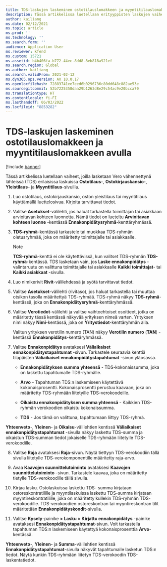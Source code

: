 ```yaml
---
title: TDS-laskujen laskeminen ostotilauslomakkeen ja myyntitilauslomakkeen avulla
description: Tässä artikkelissa luetellaan erityyppisten laskujen vaiheet Vero vähennettynä lähteissä (TDS) -arvon laskemiseksi.
author: kailiang
ms.date: 02/12/2021
ms.topic: article
ms.prod: ''
ms.technology: ''
ms.search.form: ''
audience: Application User
ms.reviewer: kfend
ms.custom: 15721
ms.assetid: b4b406fa-b772-44ec-8dd8-8eb818a921ef
ms.search.region: Global
ms.author: kailiang
ms.search.validFrom: 2021-02-12
ms.dyn365.ops.version: AX 10.0.17
ms.openlocfilehash: 72883741ee7eed6b0296736c80dd648c882ae53e
ms.sourcegitcommit: 52b7225350daa29b1263d8e29c54ac9e20bcca70
ms.translationtype: HT
ms.contentlocale: fi-FI
ms.lasthandoff: 06/03/2022
ms.locfileid: "8853282"
---
```

# <a name="calculate-tds-invoices-using-purchase-order-form-and-sales-order-form"></a>TDS-laskujen laskeminen ostotilauslomakkeen ja myyntitilauslomakkeen avulla

[!include [banner](../includes/banner.md)]

Tässä artikkelissa luetellaan vaiheet, joilla lasketaan Vero vähennettynä lähteissä (TDS) erilaisissa laskuissa **Ostotilaus**-, **Ostokirjauskansio**-, **Yleistilaus**- ja **Myyntitilaus**-sivuilla.

1. Luo ostotilaus, ostokirjauskansio, oston yleistilaus tai myyntitilaus käyttämällä luettelosivua. Kirjoita tarvittavat tiedot.

2. Valitse **Asetukset**-välilehti, jos haluat tarkastella toimittajan tai asiakkaan arvioitavan kohteen luonnetta. Nämä tiedot on lueteltu **Arvioitavan kohteen luonne** -kentässä **Ennakonpidätysryhmä**-kenttäryhmässä.

3. **TDS-ryhmä**-kentässä tarkastele tai muokkaa TDS-ryhmän oletusryhmää, joka on määritetty toimittajalle tai asiakkaalle.

   > [!NOTE]
   > **TCS-ryhmä**-kenttä ei ole käytettävissä, kun valitset TDS-ryhmän **TDS-ryhmä**-kentässä. TDS lasketaan vain, jos **Laske ennakonpidätys** -valintaruutu on valittuna toimittajalle tai asiakkaalle **Kaikki toimittajat**- tai **Kaikki asiakkaat** -sivulla.  

4. Luo nimikerivit **Rivit**-välilehdessä ja syötä tarvittavat tiedot.

5. Valitse **Asetukset**-välilehti (rivitaso), jos haluat tarkastella tai muuttaa otsikon tasolla määritettyä TDS-ryhmää. TDS-ryhmä näkyy **TDS-ryhmä**-kentässä, joka on **Ennakonpidätysryhmä**-kenttäryhmässä.

6. Valitse **Verotiedot**-välilehti ja valitse vaihtoehtoiset osoitteet, jotka on määritetty tässä kentässä näkyvää yrityksen nimeä varten. Yrityksen nimi näkyy **Nimi**-kentässä, joka on **Yritystiedot**-kenttäryhmän alla. 

   Valitun yrityksen verotilin numero (TAN) näkyy **Verotilin numero** (**TAN**) -kentässä **Ennakonpidätys**-kenttäryhmässä. 

7. Valitse **Ennakonpidätys** avataksesi **Väliaikaiset ennakonpidätystapahtumat** -sivun. Tarkastele seuraavia kenttiä tilapäisten **Väliaikaiset ennakonpidätystapahtumat** -sivun yläosassa.

   - **Ennakonpidätyksen** **summa** **yhteensä** - TDS-kokonaissumma, joka on laskettu tapahtumalle TDS-ryhmälle.

   - **Arvo** - Tapahtuman TDS:n laskemiseen käytettävä kokonaisprosentti. Kokonaisprosentti perustuu kaavaan, joka on määritetty TDS-ryhmään liitetyille TDS-verokoodeille.

   - **Oikaistu ennakonpidätyksen summa yhteensä** - Kaikkien TDS-ryhmän verokoodien oikaistu kokonaissumma.

   - **TDS** - Jos tämä on valittuna, tapahtumaan liittyy TDS-ryhmä.

**Yhteenveto**-, **Yleinen**- ja **Oikaisu**-välilehtien kentissä **Väliaikaiset ennakonpidätystapahtumat** -sivulla näkyy laskettu TDS-summa ja oikaistun TDS-summan tiedot jokaiselle TDS-ryhmään liitetylle TDS-verokoodille.

8. Valitse **Raja** avataksesi **Raja**-sivun. Näytä tiettyyn TDS-verokoodiin tällä sivulla liitetylle TDS-verokomponentille määritetty raja-arvo.

9. Avaa **Kaavojen suunnittelutoiminto** avataksesi **Kaavojen suunnittelutoiminto** -sivun. Tarkastele kaavaa, joka on määritetty tietylle TDS-verokoodille tällä sivulla. 

10. Kirjaa lasku. Ostolaskuissa laskettu TDS- summa kirjataan ostoreskontratilille ja myyntilaskuissa laskettu TDS-summa kirjataan myyntireskontratilille, joka on määritetty kullekin TDS-ryhmän TDS-verokoodille. TDS-verokoodien ostoreskontran tai myyntireskontran tilit määritetään **Ennakonpidätyskoodit**-sivulla.

11. Valitse **Kysely**-painike **> Lasku > Kirjattu ennakonpidätys** -painike avataksesi **Ennakonpidätystapahtumat**-sivun. Voit tarkastella tapahtuman TDS:n laskemiseen käytettyä kokonaisprosenttia **Arvo**-kentässä.

**Yhteenveto**-, **Yleinen**- ja **Summa**-välilehtien kentissä **Ennakonpidätystapahtumat**-sivulla näkyvät tapahtumalle lasketun TDS:n tiedot. Näytä kunkin TDS-ryhmään liitetyn TDS-verokoodin TDS-laskentatiedot.
